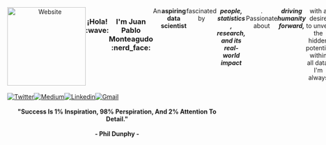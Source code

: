 <div align="center" style="display: flex;">
  <img width=180 height=180 alt="Website" src="https://github.com/jpmonteagudo28/jpmonteagudo28/blob/main/guy.png"/> 
  <h3> ¡Hola! :wave: <h3/>
  <h3>I'm Juan Pablo Monteagudo :nerd_face:</h3>
  An <b>aspiring data scientist</b> fascinated by <b><i>people, statistics, research, and its real-world impact</i></b>. <br/> Passionate about <b><i>driving humanity forward, </i></b>
  with a desire to unveil the hidden potential within all data, <br /> I'm always <b>working to unlock valuable insights and tackle complex data challenges head-on. :exploding_head: </b> <br/>
  
</div>

<br />

<div align="center" style="display: flex;">
  <a target="_blank" rel="noopener noreferrer" href="https://twitter.com/JuanPab13191152">
    <img alt="Twitter" src="https://img.shields.io/badge/Twitter-1DA1F2?style=for-the-badge&logo=twitter&logoColor=white"/>
  </a>
  <a target="_blank" rel="noopener noreferrer" href="https://medium.com/@jpmonteagudo2014">
    <img alt="Medium" src="https://img.shields.io/badge/Medium-12100E?style=for-the-badge&logo=medium&logoColor=white"/>
  </a>
  <a target="_blank" rel="noopener noreferrer" href="https://www.linkedin.com/in/juan-pablo-jp-monteagudo-71127bab">
    <img alt ="Linkedin" src="https://img.shields.io/badge/LinkedIn-0077B5?style=for-the-badge&logo=linkedin&logoColor=white"/>
  </a>
  <a target="_blank" rel="noopener noreferrer" href="mailto: jpmonteagudo2014@gmail.com">
    <img alt="Gmail" src="https://img.shields.io/badge/Gmail-D14836?style=for-the-badge&logo=gmail&logoColor=white"/>
  </a>
</div>

<br />

<div align="center">
  <b>"Success Is 1% Inspiration, 98% Perspiration, And 2% Attention To Detail."</b> <br /> <br />
  <b>- Phil Dunphy -</b>
</div>
